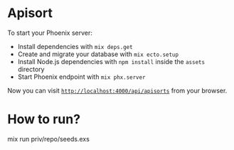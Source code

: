 # Apisort

To start your Phoenix server:

  * Install dependencies with `mix deps.get`
  * Create and migrate your database with `mix ecto.setup`
  * Install Node.js dependencies with `npm install` inside the `assets` directory
  * Start Phoenix endpoint with `mix phx.server`

Now you can visit [`http://localhost:4000/api/apisorts`](http://localhost:4000/api/apisorts) from your browser.

# How to run?

mix run priv/repo/seeds.exs
